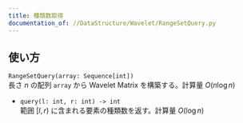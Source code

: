 ```yaml
---
title: 種類数取得
documentation_of: //DataStructure/Wavelet/RangeSetQuery.py
---
```


## 使い方
`RangeSetQuery(array: Sequence[int])`  
長さ $n$ の配列 `array` から Wavelet Matrix を構築する。計算量 $O(n \log n)$

- `query(l: int, r: int) -> int`  
範囲 $\lbrack l, r)$ に含まれる要素の種類数を返す。計算量 $O(\log n)$
